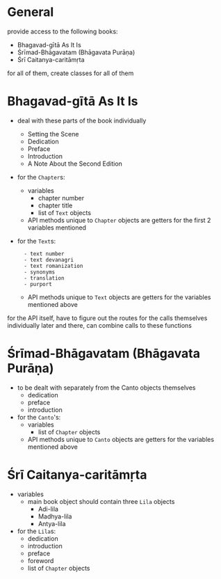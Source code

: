 # General

provide access to the following books:
- Bhagavad-gītā As It Is
- Śrīmad-Bhāgavatam (Bhāgavata Purāṇa)
- Śrī Caitanya-caritāmṛta

for all of them, create classes for all of them 

# Bhagavad-gītā As It Is

- deal with these parts of the book individually
    - Setting the Scene
    - Dedication
    - Preface
    - Introduction
    - A Note About the Second Edition
- for the ``Chapter``s:
    - variables
        - chapter number
        - chapter title
        - list of ``Text`` objects
    - API methods unique to ``Chapter`` objects are getters for the first 2 variables mentioned
- for the ``Text``s:

        - text number
        - text devanagri
        - text romanization
        - synonyms
        - translation
        - purport
    - API methods unique to ``Text`` objects are getters for the variables mentioned above

for the API itself, have to figure out the routes for the calls themselves individually later and there, can combine calls to these functions

# Śrīmad-Bhāgavatam (Bhāgavata Purāṇa)

- to be dealt with separately from the Canto objects themselves 
    - dedication 
    - preface
    - introduction
- for the ``Canto``'s:
    - variables 
        - list of ``Chapter`` objects
    - API methods unique to ``Canto`` objects are getters for the variables mentioned above

# Śrī Caitanya-caritāmṛta

- variables
    - main book object should contain three ``Lila`` objects
        - Adi-lila
        - Madhya-lila
        - Antya-lila 
- for the ``Lila``s:
    - dedication
    - introduction
    - preface
    - foreword
    - list of ``Chapter`` objects 